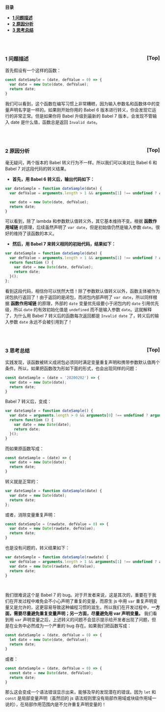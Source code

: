<a name="index">**目录**</a>

- <a href="#ch1">**1 问题描述**</a>
- <a href="#ch2">**2 原因分析**</a>
- <a href="#ch3">**3 思考总结**</a>

<br>
<br>

### <a name="ch1">1 问题描述</a><a style="float:right;text-decoration:none;" href="#index">[Top]</a>

首先假设有一个这样的函数：

```js
const dateSample = (date, defValue = 0) => {
  var date = new Date(date, defValue);
  return date;
}
```

我们可以看到，这个函数在编写习惯上非常糟糕，因为输入参数名和函数体中的变量声明名字是一样的。如果刚开始你用的 Babel 6 版本进行转义，你会发现它运行的非常正常。但是如果你将 Babel 升级到最新的 Babel 7 版本，会发现不管输入 date 是什么值，函数总是返回 `Invalid date`。

<br>
<br>

### <a name="ch2">2 原因分析</a><a style="float:right;text-decoration:none;" href="#index">[Top]</a>

毫无疑问，两个版本的 Babel 转义行为不一样。所以我们可以来对比 Babel 6 和 Babel 7 对这段代码的转义结果。

- **首先，用 Babel 6 转义后，输出代码如下：**

```js
var dateSample = function dateSample(date) {
  var defValue = arguments.length > 1 && arguments[1] !== undefined ? arguments[1] : 0;

  var date = new Date(date, defValue);
  return date;
}
```

可以看到，除了 lambda 和参数默认值转义外，其它基本维持不变。根据 **函数作用域链** 的原理，后续虽然声明了 `var date`，但是初始值仍然是输入参数 `date`。很好的维持了该函数的本义。

- **然后，用 Babel 7 来转义相同的初始代码，结果如下：**

```js
var dateSample = function dateSample(date) {
  var defValue = arguments.length > 1 && arguments[1] !== undefined ? arguments[1] : 0;
  return function () {
    var date = new Date(date, defValue);
    return date;
  }();
};
```

看到这段代码，相信你可以恍然大悟！除了参数默认值转义以外，函数主体被作为闭包执行返回了！由于返回的是闭包，而闭包内部声明了 `var date`，所以同样根据 **函数作用域链** 的原理，外部的 `date` 变量优先级要小于闭包内的 `date` 引用优先级，所以 `date` 的有效初始化值是 `undefined` 而不是输入参数 `date`。这就解释了，为什么用 Babel 7 转义后的函数每次返回都是 `Invalid date` 了，转义后的输入参数 `date` 永远不会被引用到了！

<br>
<br>

### <a name="ch3">3 思考总结</a><a style="float:right;text-decoration:none;" href="#index">[Top]</a>

实践发现，该函数被转义成闭包必须同时满足变量重复声明和携带参数默认值两个条件。所以，如果把函数改为形如下面的形式，也会出现同样的问题：

```js
const dateSample = (date = '20200202') => {
  var date = new Date(date);
  return date;
}
```

Babel 7 转义后，变成：

```js
var dateSample = function dateSample() {
  var date = arguments.length > 0 && arguments[0] !== undefined ? arguments[0] : '20200202';
  return function () {
    var date = new Date(date);
    return date;
  }();
}
```

而如果原函数写成：

```js
const dateSample = (date) => {
  var date = new Date(date);
  return date;
}
```

转义就是正常的：

```js
var dateSample = function dateSample(date) {
  var date = new Date(date);
  return date;
};
```

或者，消除变量重复声明：

```js
const dateSample = (rawdate, defValue = 0) => {
  var date = new Date(rawdate, defValue);
  return date;
}
```

也是没有问题的，转义结果如下：

```js
var dateSample = function dateSample(rawdate) {
  var defValue = arguments.length > 1 && arguments[1] !== undefined ? arguments[1] : 0;
  var date = new Date(rawdate, defValue);
  return date;
}
```

<br>

我们很难说这个是 Babel 7 的 bug。对于开发者来说，这是其次的，重要在于我们在开发过程中难免会不小心声明了重复的变量，而原生 js 中用 `var` 重复声明变量又是允许的，这更容易导致这种编程习惯的滋生。所以我们在开发过程中，**一方面，需要尽量避免重复变量声明；另一方面，尽量避免用 var 声明变量。** 我们看到用 `var` 声明变量之后，上述转义的问题不会显示提示给开发者出现了问题，但是在业务中必然成为一个严重的 bug 存在。如果我们把函数写成：

```js
const dateSample = (date, defValue = 0) => {
  let date = new Date(date, defValue);
  return date;
}
```

或者：

```js
const dateSample = (date, defValue = 0) => {
  const date = new Date(date, defValue);
  return date;
}
```

那么这会变成一个语法错误显示出来，能够及早的发现潜在的错误。因为 `let` 和 `const` 是局部变量声明（虽然旧的 js 语法规则里没有局部作用域或块级作用域一说的），在局部作用范围内是不允许重复声明变量的！



























